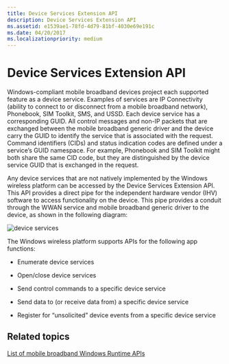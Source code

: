 ```yaml
---
title: Device Services Extension API
description: Device Services Extension API
ms.assetid: e1539ae1-78fd-4d79-81bf-4030e69e191c
ms.date: 04/20/2017
ms.localizationpriority: medium
---
```


# Device Services Extension API


Windows-compliant mobile broadband devices project each supported feature as a device service. Examples of services are IP Connectivity (ability to connect to or disconnect from a mobile broadband network), Phonebook, SIM Toolkit, SMS, and USSD. Each device service has a corresponding GUID. All control messages and non-IP packets that are exchanged between the mobile broadband generic driver and the device carry the GUID to identify the service that is associated with the request. Command identifiers (CIDs) and status indication codes are defined under a service’s GUID namespace. For example, Phonebook and SIM Toolkit might both share the same CID code, but they are distinguished by the device service GUID that is exchanged in the request.

Any device services that are not natively implemented by the Windows wireless platform can be accessed by the Device Services Extension API. This API provides a direct pipe for the independent hardware vendor (IHV) software to access functionality on the device. This pipe provides a conduit through the WWAN service and mobile broadband generic driver to the device, as shown in the following diagram:

![device services](images/mb-fig1-deviceservices.png)

The Windows wireless platform supports APIs for the following app functions:

-   Enumerate device services

-   Open/close device services

-   Send control commands to a specific device service

-   Send data to (or receive data from) a specific device service

-   Register for “unsolicited” device events from a specific device service

## <span id="related_topics"></span>Related topics


[List of mobile broadband Windows Runtime APIs](list-of-mobile-broadband-windows-runtime-apis.md)

 

 






